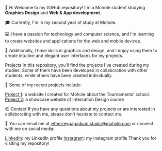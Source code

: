👋 Hi
Welcome to my GitHub repository! I'm a Mohole student studying **Graphics Design** and **Web & App development**.

🎓 Currently, I'm in my second year of study at Mohole.

💻 I have a passion for technology and computer science, and I'm learning to create websites and applications for the web and mobile devices.

🎨 Additionally, I have skills in graphics and design, and I enjoy using them to create intuitive and elegant user interfaces for my projects.

Projects
In this repository, you'll find the projects I've created during my studies. Some of them have been developed in collaboration with other students, while others have been created individually.

🚀 Some of my recent projects include:

[Project 1](ttps://github.com/desossiribosio/Tornei-Mohole): a website I created for Mohole about the Tournaments' school.
[Project 2](https://github.com/desossiribosio/reyvsid): a showcase website of Intercation Design course

😉 Contact
If you have any questions about my projects or are interested in collaborating with me, please don't hesitate to contact me.

📧 You can email me at jetherreypagaduan.studia@mohole.com or connect with me on social media:

[LinkedIn](https://www.linkedin.com/in/jetherreypagaduan/): my LinkedIn profile
[Instagram](https://www.instagram.com/reypagaduan.works/): my Instagram profile
Thank you for visiting my repository!
